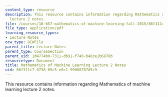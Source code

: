```yaml
---
content_type: resource
description: This resource contains information regarding Mathematics of machine learning
  lecture 2 notes.
file: /courses/18-657-mathematics-of-machine-learning-fall-2015/86f311c7073869c5e0c199008787d5c9_MIT18_657F15_L2.pdf
file_type: application/pdf
learning_resource_types:
- Lecture Notes
ocw_type: OCWFile
parent_title: Lecture Notes
parent_type: CourseSection
parent_uid: 1d4774b0-7311-db91-f740-b48ce1b6870b
resourcetype: Document
title: Mathematics of Machine Learning Lecture 2 Notes
uid: 86f311c7-0738-69c5-e0c1-99008787d5c9
---
```

This resource contains information regarding Mathematics of machine learning lecture 2 notes.

